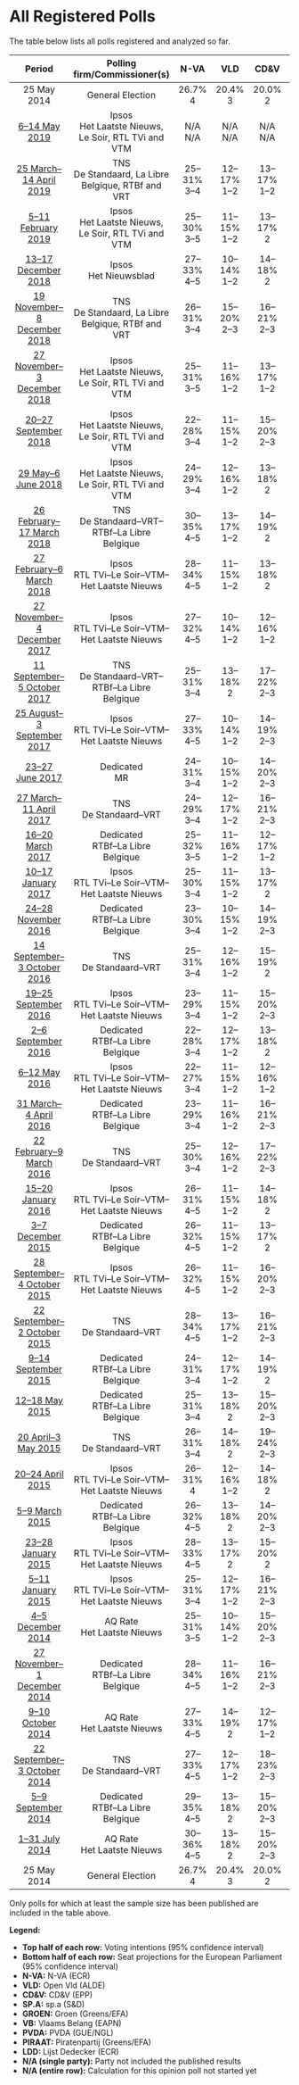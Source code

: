 # All Registered Polls

The table below lists all polls registered and analyzed so far.

| Period     | Polling firm/Commissioner(s) | N-VA | VLD | CD&V | SP.A | GROEN | VB | PVDA | PIRAAT | LDD |
|:----------:|:----------------------------:|:--:|:--:|:--:|:--:|:--:|:--:|:--:|:--:|:--:|
| 25 May 2014 | General Election | 26.7% <br> 4 | 20.4% <br> 3 | 20.0% <br> 2 | 13.2% <br> 1 | 10.6% <br> 1 | 6.8% <br> 1 | 2.4% <br> 0 | 0.0% <br> 0 | 0.0% <br> 0 |
| [6–14 May 2019](2019-05-14-Ipsos.html) | Ipsos <br> Het Laatste Nieuws, Le Soir, RTL TVi and VTM | N/A <br> N/A | N/A <br> N/A | N/A <br> N/A | N/A <br> N/A | N/A <br> N/A | N/A <br> N/A | N/A <br> N/A | N/A <br> N/A | N/A <br> N/A |
| [25 March–14 April 2019](2019-04-14-TNS.html) | TNS <br> De Standaard, La Libre Belgique, RTBf and VRT | 25–31% <br> 3–4 | 12–17% <br> 1–2 | 13–17% <br> 1–2 | 11–15% <br> 1–2 | 13–17% <br> 1–2 | 8–11% <br> 1 | 5–7% <br> 0–1 | N/A <br> N/A | N/A <br> N/A |
| [5–11 February 2019](2019-02-11-Ipsos.html) | Ipsos <br> Het Laatste Nieuws, Le Soir, RTL TVi and VTM | 25–30% <br> 3–5 | 11–15% <br> 1–2 | 13–17% <br> 2 | 9–13% <br> 1–2 | 13–18% <br> 2 | 9–13% <br> 1–2 | 4–6% <br> 0–1 | N/A <br> N/A | N/A <br> N/A |
| [13–17 December 2018](2018-12-17-Ipsos.html) | Ipsos <br> Het Nieuwsblad | 27–33% <br> 4–5 | 10–14% <br> 1–2 | 14–18% <br> 2 | 8–12% <br> 1 | 12–16% <br> 1–2 | 10–14% <br> 1–2 | 4–7% <br> 0–1 | N/A <br> N/A | N/A <br> N/A |
| [19 November–8 December 2018](2018-12-08-TNS.html) | TNS <br> De Standaard, La Libre Belgique, RTBf and VRT | 26–31% <br> 3–4 | 15–20% <br> 2–3 | 16–21% <br> 2–3 | 8–11% <br> 1 | 14–18% <br> 2 | 6–9% <br> 0–1 | 2–4% <br> 0 | N/A <br> N/A | N/A <br> N/A |
| [27 November–3 December 2018](2018-12-03-Ipsos.html) | Ipsos <br> Het Laatste Nieuws, Le Soir, RTL TVi and VTM | 25–31% <br> 3–5 | 11–16% <br> 1–2 | 13–17% <br> 1–2 | 10–15% <br> 1–2 | 10–14% <br> 1–2 | 10–14% <br> 1–2 | 5–8% <br> 0–1 | N/A <br> N/A | N/A <br> N/A |
| [20–27 September 2018](2018-09-27-Ipsos.html) | Ipsos <br> Het Laatste Nieuws, Le Soir, RTL TVi and VTM | 22–28% <br> 3–4 | 11–15% <br> 1–2 | 15–20% <br> 2–3 | 10–14% <br> 1–2 | 12–16% <br> 1–2 | 9–13% <br> 1–2 | 3–6% <br> 0 | N/A <br> N/A | N/A <br> N/A |
| [29 May–6 June 2018](2018-06-06-Ipsos.html) | Ipsos <br> Het Laatste Nieuws, Le Soir, RTL TVi and VTM | 24–29% <br> 3–4 | 12–16% <br> 1–2 | 13–18% <br> 2 | 10–14% <br> 1–2 | 11–15% <br> 1–2 | 8–12% <br> 1 | 5–8% <br> 0–1 | N/A <br> N/A | N/A <br> N/A |
| [26 February–17 March 2018](2018-03-17-TNS.html) | TNS <br> De Standaard–VRT–RTBf–La Libre Belgique | 30–35% <br> 4–5 | 13–17% <br> 1–2 | 14–19% <br> 2 | 8–11% <br> 1 | 12–16% <br> 1–2 | 6–9% <br> 0–1 | 4–6% <br> 0 | N/A <br> N/A | N/A <br> N/A |
| [27 February–6 March 2018](2018-03-06-Ipsos.html) | Ipsos <br> RTL TVi–Le Soir–VTM–Het Laatste Nieuws | 28–34% <br> 4–5 | 11–15% <br> 1–2 | 13–18% <br> 2 | 11–15% <br> 1–2 | 9–12% <br> 1 | 7–11% <br> 1 | 5–8% <br> 0–1 | N/A <br> N/A | N/A <br> N/A |
| [27 November–4 December 2017](2017-12-04-Ipsos.html) | Ipsos <br> RTL TVi–Le Soir–VTM–Het Laatste Nieuws | 27–32% <br> 4–5 | 10–14% <br> 1–2 | 12–16% <br> 1–2 | 9–13% <br> 1–2 | 11–15% <br> 1–2 | 9–12% <br> 1–2 | 4–7% <br> 0–1 | N/A <br> N/A | N/A <br> N/A |
| [11 September–5 October 2017](2017-10-05-TNS.html) | TNS <br> De Standaard–VRT–RTBf–La Libre Belgique | 25–31% <br> 3–4 | 13–18% <br> 2 | 17–22% <br> 2–3 | 9–13% <br> 1–2 | 12–16% <br> 1–2 | 5–8% <br> 0–1 | 4–7% <br> 0–1 | N/A <br> N/A | N/A <br> N/A |
| [25 August–3 September 2017](2017-09-03-Ipsos.html) | Ipsos <br> RTL TVi–Le Soir–VTM–Het Laatste Nieuws | 27–33% <br> 4–5 | 10–14% <br> 1–2 | 14–19% <br> 2–3 | 10–14% <br> 1–2 | 11–16% <br> 1–2 | 6–10% <br> 1 | 4–7% <br> 0–1 | N/A <br> N/A | N/A <br> N/A |
| [23–27 June 2017](2017-06-27-Dedicated.html) | Dedicated <br> MR | 24–31% <br> 3–4 | 10–15% <br> 1–2 | 14–20% <br> 2–3 | 7–12% <br> 1 | 10–15% <br> 1–2 | 9–14% <br> 1–2 | 6–10% <br> 0–1 | N/A <br> N/A | N/A <br> N/A |
| [27 March–11 April 2017](2017-04-11-TNS.html) | TNS <br> De Standaard–VRT | 24–29% <br> 3–4 | 12–17% <br> 1–2 | 16–21% <br> 2–3 | 11–15% <br> 1–2 | 13–17% <br> 1–2 | 6–10% <br> 0–1 | 3–6% <br> 0 | N/A <br> N/A | N/A <br> N/A |
| [16–20 March 2017](2017-03-20-Dedicated.html) | Dedicated <br> RTBf–La Libre Belgique | 25–32% <br> 3–5 | 11–16% <br> 1–2 | 12–17% <br> 1–2 | 11–15% <br> 1–2 | 9–14% <br> 1–2 | 10–14% <br> 1–2 | 4–7% <br> 0–1 | 1–3% <br> 0 | N/A <br> N/A |
| [10–17 January 2017](2017-01-17-Ipsos.html) | Ipsos <br> RTL TVi–Le Soir–VTM–Het Laatste Nieuws | 25–30% <br> 3–4 | 11–15% <br> 1–2 | 13–17% <br> 2 | 11–15% <br> 1–2 | 10–14% <br> 1–2 | 9–12% <br> 1 | 4–7% <br> 0–1 | N/A <br> N/A | N/A <br> N/A |
| [24–28 November 2016](2016-11-28-Dedicated.html) | Dedicated <br> RTBf–La Libre Belgique | 23–30% <br> 3–4 | 10–15% <br> 1–2 | 14–19% <br> 2–3 | 11–16% <br> 1–2 | 10–15% <br> 1–2 | 10–15% <br> 1–2 | 3–6% <br> 0 | 1–2% <br> 0 | N/A <br> N/A |
| [14 September–3 October 2016](2016-10-03-TNS.html) | TNS <br> De Standaard–VRT | 25–31% <br> 3–4 | 12–16% <br> 1–2 | 15–19% <br> 2 | 14–18% <br> 2 | 11–16% <br> 1–2 | 7–10% <br> 0–1 | 2–5% <br> 0 | N/A <br> N/A | N/A <br> N/A |
| [19–25 September 2016](2016-09-25-Ipsos.html) | Ipsos <br> RTL TVi–Le Soir–VTM–Het Laatste Nieuws | 23–29% <br> 3–4 | 11–15% <br> 1–2 | 15–20% <br> 2–3 | 12–16% <br> 1–2 | 9–13% <br> 1–2 | 10–14% <br> 1–2 | 3–5% <br> 0 | N/A <br> N/A | N/A <br> N/A |
| [2–6 September 2016](2016-09-06-Dedicated.html) | Dedicated <br> RTBf–La Libre Belgique | 22–28% <br> 3–4 | 12–17% <br> 1–2 | 13–18% <br> 2 | 13–18% <br> 1–2 | 8–12% <br> 1 | 11–16% <br> 1–2 | 4–7% <br> 0–1 | 1–3% <br> 0 | N/A <br> N/A |
| [6–12 May 2016](2016-05-12-Ipsos.html) | Ipsos <br> RTL TVi–Le Soir–VTM–Het Laatste Nieuws | 22–27% <br> 3–4 | 11–15% <br> 1–2 | 12–16% <br> 1–2 | 14–18% <br> 2 | 9–13% <br> 1–2 | 12–16% <br> 1–2 | 4–6% <br> 0 | N/A <br> N/A | N/A <br> N/A |
| [31 March–4 April 2016](2016-04-04-Dedicated.html) | Dedicated <br> RTBf–La Libre Belgique | 23–29% <br> 3–4 | 11–16% <br> 1–2 | 16–21% <br> 2–3 | 12–17% <br> 1–2 | 8–13% <br> 1–2 | 10–15% <br> 1–2 | 3–5% <br> 0 | 1–2% <br> 0 | N/A <br> N/A |
| [22 February–9 March 2016](2016-03-09-TNS.html) | TNS <br> De Standaard–VRT | 25–30% <br> 3–4 | 12–16% <br> 1–2 | 17–22% <br> 2–3 | 13–17% <br> 1–2 | 10–14% <br> 1–2 | 7–10% <br> 0–1 | 3–5% <br> 0 | N/A <br> N/A | N/A <br> N/A |
| [15–20 January 2016](2016-01-20-Ipsos.html) | Ipsos <br> RTL TVi–Le Soir–VTM–Het Laatste Nieuws | 26–31% <br> 4–5 | 11–15% <br> 1–2 | 14–18% <br> 2 | 13–18% <br> 2 | 9–12% <br> 1–2 | 10–14% <br> 1–2 | 3–5% <br> 0 | N/A <br> N/A | N/A <br> N/A |
| [3–7 December 2015](2015-12-07-Dedicated.html) | Dedicated <br> RTBf–La Libre Belgique | 26–32% <br> 4–5 | 11–15% <br> 1–2 | 13–17% <br> 2 | 12–16% <br> 1–2 | 10–14% <br> 1–2 | 10–14% <br> 1–2 | 2–4% <br> 0 | N/A <br> N/A | N/A <br> N/A |
| [28 September–4 October 2015](2015-10-04-Ipsos.html) | Ipsos <br> RTL TVi–Le Soir–VTM–Het Laatste Nieuws | 26–32% <br> 4–5 | 11–15% <br> 1–2 | 16–20% <br> 2–3 | 12–17% <br> 2 | 7–11% <br> 1 | 9–13% <br> 1–2 | 3–5% <br> 0 | N/A <br> N/A | N/A <br> N/A |
| [22 September–2 October 2015](2015-10-02-TNS.html) | TNS <br> De Standaard–VRT | 28–34% <br> 4–5 | 13–17% <br> 1–2 | 16–21% <br> 2–3 | 12–16% <br> 1–2 | 8–12% <br> 1 | 6–9% <br> 0–1 | 3–5% <br> 0 | N/A <br> N/A | N/A <br> N/A |
| [9–14 September 2015](2015-09-14-Dedicated.html) | Dedicated <br> RTBf–La Libre Belgique | 24–31% <br> 3–4 | 12–17% <br> 1–2 | 14–19% <br> 2 | 14–19% <br> 2–3 | 8–12% <br> 1 | 8–12% <br> 1 | 3–5% <br> 0 | 1–2% <br> 0 | N/A <br> N/A |
| [12–18 May 2015](2015-05-18-Dedicated.html) | Dedicated <br> RTBf–La Libre Belgique | 25–31% <br> 3–4 | 13–18% <br> 2 | 15–20% <br> 2–3 | 13–18% <br> 2 | 8–12% <br> 1 | 6–10% <br> 0–1 | 2–5% <br> 0 | 1–3% <br> 0 | N/A <br> N/A |
| [20 April–3 May 2015](2015-05-03-TNS.html) | TNS <br> De Standaard–VRT | 26–31% <br> 3–4 | 14–18% <br> 2 | 19–24% <br> 2–3 | 12–17% <br> 1–2 | 10–14% <br> 1–2 | 5–7% <br> 0–1 | 1–2% <br> 0 | N/A <br> N/A | N/A <br> N/A |
| [20–24 April 2015](2015-04-24-Ipsos.html) | Ipsos <br> RTL TVi–Le Soir–VTM–Het Laatste Nieuws | 26–31% <br> 4 | 12–16% <br> 1–2 | 14–18% <br> 2 | 13–18% <br> 2 | 9–13% <br> 1 | 6–10% <br> 1 | 2–5% <br> 0 | N/A <br> N/A | N/A <br> N/A |
| [5–9 March 2015](2015-03-09-Dedicated.html) | Dedicated <br> RTBf–La Libre Belgique | 26–32% <br> 4–5 | 13–18% <br> 2 | 14–20% <br> 2–3 | 14–19% <br> 2–3 | 8–12% <br> 1 | 6–10% <br> 0–1 | 2–5% <br> 0 | 1–2% <br> 0 | 0–1% <br> 0 |
| [23–28 January 2015](2015-01-28-Ipsos.html) | Ipsos <br> RTL TVi–Le Soir–VTM–Het Laatste Nieuws | 28–33% <br> 4–5 | 13–17% <br> 2 | 15–20% <br> 2 | 13–17% <br> 1–2 | 9–12% <br> 1 | 6–9% <br> 0–1 | 3–5% <br> 0 | N/A <br> N/A | N/A <br> N/A |
| [5–11 January 2015](2015-01-11-Ipsos.html) | Ipsos <br> RTL TVi–Le Soir–VTM–Het Laatste Nieuws | 25–31% <br> 3–4 | 12–17% <br> 1–2 | 16–21% <br> 2–3 | 14–18% <br> 2 | 9–12% <br> 1 | 5–9% <br> 0–1 | 3–5% <br> 0 | N/A <br> N/A | N/A <br> N/A |
| [4–5 December 2014](2014-12-05-AQRate.html) | AQ Rate <br> Het Laatste Nieuws | 25–31% <br> 3–5 | 10–14% <br> 1–2 | 15–20% <br> 2–3 | 14–19% <br> 2–3 | 12–17% <br> 1–2 | 5–8% <br> 0–1 | 1–3% <br> 0 | N/A <br> N/A | N/A <br> N/A |
| [27 November–1 December 2014](2014-12-01-Dedicated.html) | Dedicated <br> RTBf–La Libre Belgique | 28–34% <br> 4–5 | 11–16% <br> 1–2 | 16–21% <br> 2–3 | 13–18% <br> 2 | 8–13% <br> 1–2 | 4–8% <br> 0–1 | 3–6% <br> 0 | 0–2% <br> 0 | 0–2% <br> 0 |
| [9–10 October 2014](2014-10-10-AQRate.html) | AQ Rate <br> Het Laatste Nieuws | 27–33% <br> 4–5 | 14–19% <br> 2 | 12–17% <br> 1–2 | 15–21% <br> 2–3 | 7–11% <br> 1 | 6–10% <br> 0–1 | 2–4% <br> 0 | N/A <br> N/A | N/A <br> N/A |
| [22 September–3 October 2014](2014-10-03-TNS.html) | TNS <br> De Standaard–VRT | 27–33% <br> 4–5 | 12–17% <br> 1–2 | 18–23% <br> 2–3 | 14–18% <br> 2 | 8–12% <br> 1 | 5–8% <br> 0–1 | 2–4% <br> 0 | N/A <br> N/A | N/A <br> N/A |
| [5–9 September 2014](2014-09-09-Dedicated.html) | Dedicated <br> RTBf–La Libre Belgique | 29–35% <br> 4–5 | 13–18% <br> 2 | 15–20% <br> 2–3 | 13–18% <br> 1–2 | 8–12% <br> 1 | 4–7% <br> 0–1 | 2–5% <br> 0 | 0–2% <br> 0 | 0–1% <br> 0 |
| [1–31 July 2014](2014-07-31-AQRate.html) | AQ Rate <br> Het Laatste Nieuws | 30–36% <br> 4–5 | 13–18% <br> 2 | 15–20% <br> 2–3 | 12–17% <br> 1–2 | 7–11% <br> 1 | 4–8% <br> 0–1 | 2–4% <br> 0 | N/A <br> N/A | N/A <br> N/A |
| 25 May 2014 | General Election | 26.7% <br> 4 | 20.4% <br> 3 | 20.0% <br> 2 | 13.2% <br> 1 | 10.6% <br> 1 | 6.8% <br> 1 | 2.4% <br> 0 | 0.0% <br> 0 | 0.0% <br> 0 |

Only polls for which at least the sample size has been published are included in the table above.

**Legend:**
+ **Top half of each row:** Voting intentions (95% confidence interval)
+ **Bottom half of each row:** Seat projections for the European Parliament (95% confidence interval)
+ **N-VA:** N-VA (ECR)
+ **VLD:** Open Vld (ALDE)
+ **CD&V:** CD&V (EPP)
+ **SP.A:** sp.a (S&D)
+ **GROEN:** Groen (Greens/EFA)
+ **VB:** Vlaams Belang (EAPN)
+ **PVDA:** PVDA (GUE/NGL)
+ **PIRAAT:** Piratenpartij (Greens/EFA)
+ **LDD:** Lijst Dedecker (ECR)
+ **N/A (single party):** Party not included the published results
+ **N/A (entire row):** Calculation for this opinion poll not started yet

